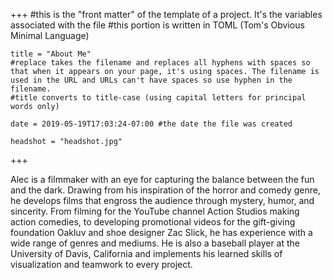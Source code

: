 +++
    #this is the "front matter" of the template of a project. It's the variables associated with the file
    #this portion is written in TOML (Tom's Obvious Minimal Language)
    
    title = "About Me"
    #replace takes the filename and replaces all hyphens with spaces so that when it appears on your page, it's using spaces. The filename is used in the URL and URLs can't have spaces so use hyphen in the filename.
    #title converts to title-case (using capital letters for principal words only)
    
    date = 2019-05-19T17:03:24-07:00 #the date the file was created
    
    headshot = "headshot.jpg"

+++

Alec is a filmmaker with an eye for capturing the balance between the fun and the dark. Drawing from his inspiration of the horror and comedy genre, he develops films that engross the audience through mystery, humor, and sincerity. From filming for the YouTube channel Action Studios making action comedies, to developing promotional videos for the gift-giving foundation Oakluv and shoe designer Zac Slick, he has experience with a wide range of genres and mediums. He is also a baseball player at the University of Davis, California and implements his learned skills of visualization and teamwork to every project.
